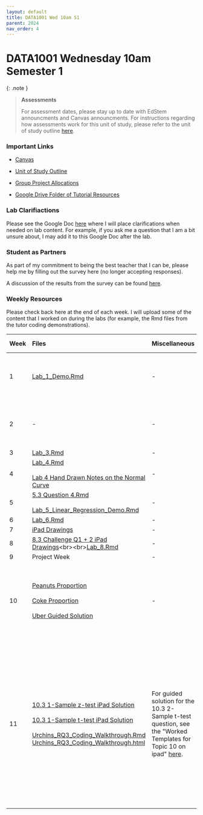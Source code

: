 ```yaml
---
layout: default
title: DATA1001 Wed 10am S1
parent: 2024
nav_order: 4
---
```


# DATA1001 Wednesday 10am Semester 1

{: .note }
>**Assessments**
>
> For assessment dates, please stay up to date with EdStem announcments and Canvas announcments. For instructions regarding how assessments work for this unit of study, please refer to the unit of study outline [here](https://www.sydney.edu.au/units/DATA1001/2024-S1C-ND-CC).

### Important Links

- [Canvas](https://canvas.sydney.edu.au/courses/51659)

- [Unit of Study Outline](https://www.sydney.edu.au/units/DATA1001/2023-S2C-ND-CC)

- [Group Project Allocations](https://edstem.org/au/courses/15212/discussion/1764564)

- [Google Drive Folder of Tutorial Resources](https://drive.google.com/drive/u/0/folders/1bjC0dXNRj1FfVDv9USjW9GWd6NK4Cp2C)

### Lab Clarifiactions

Please see the Google Doc [here](https://docs.google.com/document/d/1_wieMKts3et8c1_RAy8tRasAoEq5jmJ9X9vlaR31YAE/edit?usp=sharing) where I will place clarifications when needed on lab content. For example, if you ask me a question that I am a bit unsure about, I may add it to this Google Doc after the lab.

### Student as Partners

As part of my commitment to being the best teacher that I can be, please help me by filling out the survey here (no longer accepting responses).

A discussion of the results from the survey can be found [here](https://drive.google.com/file/d/1OKydTYPRq0ENMtroR6Tf9q3dwRIw93JJ/view?usp=drive_link).

### Weekly Resources

Please check back here at the end of each week. I will upload some of the content that I worked on during the labs (for example, the Rmd files from the tutor coding demonstrations).

Week | Files | Miscellaneous | Further Learning |
:---|:---|:---|:---|
1 | [Lab_1_Demo.Rmd](https://drive.google.com/file/d/1QALw1VZXio07ngQGf3fU11ierHRrlbFJ/view?usp=drive_link) | - | [Britannica Simpsons Paradox](https://www.britannica.com/topic/Simpsons-paradox)<br><br> [R Markdown Cheat Sheet](https://www.rstudio.com/wp-content/uploads/2015/02/rmarkdown-cheatsheet.pdf)|
2 | - | - | [ggplot Painting Slides](https://drive.google.com/file/d/1P10U2mL6tLVUYMBxEPXJN0hLW9ePJqJ7/view?usp=drive_link)<br><br> [ggplot Cheat Sheet](https://rstudio.github.io/cheatsheets/html/data-visualization.html) |
3 | [Lab_3.Rmd](https://drive.google.com/file/d/1ECVyKCG-KYmSVYV_6BlM6l8nYSe1pXbB/view?usp=drive_link) | - | - |
4 | [Lab_4.Rmd](https://drive.google.com/file/d/1M5Q4NpQ2MsTSmoyi3MFoPGnVwXXbo3q_/view?usp=drive_link)<br><br>[Lab 4 Hand Drawn Notes on the Normal Curve](https://drive.google.com/file/d/1AZHtdAA8bHSbNpJJl96LSJ1_YaYfIGDP/view?usp=drive_link) | - | [Normal Curve Slides](https://drive.google.com/file/d/1vw3Huuqca-zI51Cm-KsD6qniL0Xn8wHG/view?usp=drive_link) |
5 | [5.3 Question 4.Rmd](https://drive.google.com/file/d/1yLIXCb_QmkC5HISRGV1_WmK2hT4khVhh/view?usp=drive_link)<br><br> [Lab_5_Linear_Regression_Demo.Rmd](https://drive.google.com/file/d/1gLRhp8gWnJg3UGybijLwQHs_93jJ_8a7/view?usp=drive_link)| - | [Writing a Survey Tips](https://canvas.sydney.edu.au/courses/57101/pages/how-to-write-a-good-survey-and-avoid-data-cleaning-data1001?module_item_id=2181131)|
6 | [Lab_6.Rmd](https://drive.google.com/file/d/1hrVkuPVvJ70wLseIEJcGpR2LLxmfp-uL/view?usp=drive_link)| - | - |
7 | [iPad Drawings](https://drive.google.com/file/d/1N1b8HQpS0uLF8Q7jJnGfDRsZ7drm2Xt4/view?usp=drive_link) | - | - |
8 | [8.3 Challenge Q1 + 2 iPad Drawings]([https://drive.google.com/file/d/1w3N6jhei2pCNe25y_iaqG9cRKYFfMCRL/view?usp=drive_link](https://drive.google.com/file/d/1v1BlTgiiXI3qD6AS4j1KvLt04FVW4a91/view?usp=drive_link))<br><br>[Lab_8.Rmd](https://drive.google.com/file/d/1w3N6jhei2pCNe25y_iaqG9cRKYFfMCRL/view?usp=drive_link) | - | - |
9 | Project Week | - | - |
10 | [Peanuts Proportion](https://drive.google.com/file/d/1iWqmfTLAxCCMmMw2Cs_tyIoR-bjpv3Wx/view?usp=drive_link) <br><br> [Coke Proportion](https://drive.google.com/file/d/124N90JhELK1NHb4bKDhwA3LnuKyeQvyF/view?usp=drive_link) <br><br> [Uber Guided Solution](https://drive.google.com/file/d/1lF3mI5NG0l2eg_Znrk7wTioIxDMbIZVP/view?usp=drive_link) | - | Please read the Uber guided solution. It should help deveop your conceptual understanding of proportion tests!|
11 | [10.3 1-Sample z-test iPad Solution](https://drive.google.com/file/d/1Y4N1P14lz0H6NWhjOWUOZMuXYJOyX6k_/view?usp=drive_link) <br><br> [10.3 1-Sample t-test iPad Solution](https://drive.google.com/file/d/1oSjkuUYdmROoLXbJ5yPx2dE0D1zAC7u7/view?usp=drive_link) <br><br> [Urchins_RQ3_Coding_Walkthrough.Rmd](https://drive.google.com/file/d/1WXOwPuddkdPStwIwTf6Wnb4QqYUiAkW2/view?usp=drive_link) <br> [Urchins_RQ3_Coding_Walkthrough.html](https://drive.google.com/file/d/17ub039Aqns-pWdAgf4wWW9EMdGpO578O/view?usp=drive_link) | For guided solution for the 10.3 2-Sample t-test question, see the "Worked Templates for Topic 10 on ipad" [here](https://canvas.sydney.edu.au/courses/57101/pages/10-dot-2-discover?module_item_id=2181208). | Extension: Some students wanted a resource on how to merge data sets. An Rmd file showing how to merge data frames can be found [here](https://drive.google.com/file/d/1b6Sw2tdIAav1vfKA_jqfF1Tfwgs-qPfA/view?usp=drive_link). <br><br> I have provided some general project 2 (group report) feedback in the lab clarifications document.|



